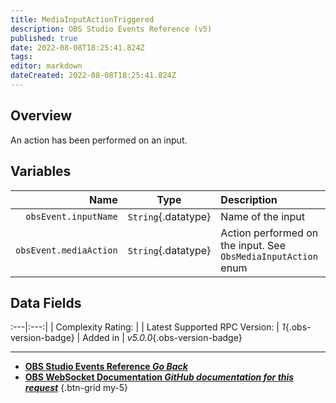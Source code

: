 ```yaml
---
title: MediaInputActionTriggered
description: OBS Studio Events Reference (v5)
published: true
date: 2022-08-08T18:25:41.824Z
tags: 
editor: markdown
dateCreated: 2022-08-08T18:25:41.824Z
---
```


## Overview
An action has been performed on an input.

## Variables
Name | Type | Description | 
----:|:----:|:------------|
`obsEvent.inputName` | `String`{.datatype} | Name of the input
`obsEvent.mediaAction` | `String`{.datatype} | Action performed on the input. See `ObsMediaInputAction` enum

## Data Fields
:---|:---:|
| Complexity Rating: | <span class="stars stars--2"></span>
| Latest Supported RPC Version: | *1*{.obs-version-badge}
| Added in | *v5.0.0*{.obs-version-badge}

---

- [<i class="mdi mdi-chevron-left"></i>**OBS Studio Events Reference *Go Back***](/en/Broadcasters/OBS/Events)
- [<i class="mdi mdi-github"></i> **OBS WebSocket Documentation *GitHub documentation for this request***](https://github.com/obsproject/obs-websocket/blob/master/docs/generated/protocol.md#mediainputactiontriggered)
{.btn-grid my-5}